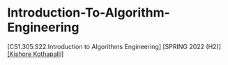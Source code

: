 # Introduction-To-Algorithm-Engineering

[CS1.305.S22.Introduction to Algorithms Engineering] [SPRING 2022 (H2)] [[Kishore Kothapalli]](https://www.iiit.ac.in/people/faculty/kkishore/)
